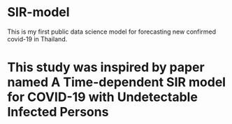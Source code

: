 # SIR-model
This is my first public data science model for forecasting new confirmed covid-19 in Thailand.
<h1> This study was inspired by paper named A Time-dependent SIR model for COVID-19 with Undetectable Infected Persons </h1>
